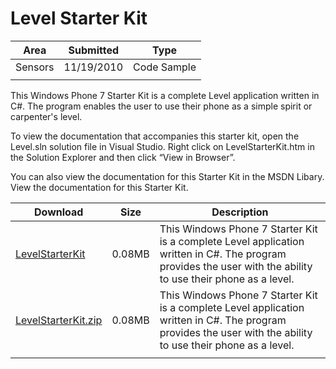 # Level Starter Kit

|Area|Submitted|Type|
|-|-|-|
Sensors|11/19/2010|Code Sample
||||

This Windows Phone 7 Starter Kit is a complete Level application written in C#. The program enables the user to use their phone as a simple spirit or carpenter's level.

To view the documentation that accompanies this starter kit, open the Level.sln solution file in Visual Studio. Right click on LevelStarterKit.htm in the Solution Explorer and then click “View in Browser”.

You can also view the documentation for this Starter Kit in the MSDN Libary. View the documentation for this Starter Kit.

Download | Size | Description
---|---|---|
[LevelStarterKit](https://github.com/simondarksidej/XNAGameStudio/tree/master/Samples/LevelStarterKit) | 0.08MB | This Windows Phone 7 Starter Kit is a complete Level application written in C#. The program provides the user with the ability to use their phone as a level.
[LevelStarterKit.zip](https://github.com/simondarksidej/XNAGameStudioZips/tree/master/Samples/LevelStarterKit.zip) | 0.08MB | This Windows Phone 7 Starter Kit is a complete Level application written in C#. The program provides the user with the ability to use their phone as a level.
||||
